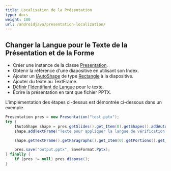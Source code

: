 ```yaml
---
title: Localisation de la Présentation
type: docs
weight: 100
url: /androidjava/presentation-localization/
---
```


## **Changer la Langue pour le Texte de la Présentation et de la Forme**
- Créer une instance de la classe [Presentation](https://reference.aspose.com/slides/androidjava/com.aspose.slides/Presentation).
- Obtenir la référence d'une diapositive en utilisant son Index.
- Ajouter un [IAutoShape](https://reference.aspose.com/slides/androidjava/com.aspose.slides/IAutoShape) de type [Rectangle](https://reference.aspose.com/slides/androidjava/com.aspose.slides/ShapeType#Rectangle) à la diapositive.
- Ajouter du texte au TextFrame.
- [Définir l'Identifiant de Langue](https://reference.aspose.com/slides/androidjava/com.aspose.slides/IBasePortionFormat#setLanguageId-java.lang.String-) pour le texte.
- Écrire la présentation en tant que fichier PPTX.

L'implémentation des étapes ci-dessus est démontrée ci-dessous dans un exemple.

```java
Presentation pres = new Presentation("test.pptx");
try {
    IAutoShape shape = pres.getSlides().get_Item(0).getShapes().addAutoShape(ShapeType.Rectangle, 50, 50, 200, 50);
    shape.addTextFrame("Texte pour appliquer la langue de vérification orthographique");

    shape.getTextFrame().getParagraphs().get_Item(0).getPortions().get_Item(0).getPortionFormat().setLanguageId("en-EN");

    pres.save("output.pptx", SaveFormat.Pptx);
} finally {
    if (pres != null) pres.dispose();
}
```
